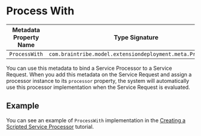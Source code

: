 # Process With

Metadata Property Name  | Type Signature  
------- | -----------
`ProcessWith` | `com.braintribe.model.extensiondeployment.meta.ProcessWith`

You can use this metadata to bind a Service Processor to a Service Request. When you add this metadata on the Service Request and assign a processor instance to its `processor` property, the system will automatically use this processor implementation when the Service Request is evaluated.

## Example

You can see an example of `ProcessWith` implementation in the [Creating a Scripted Service Processor](asset://tribefire.cortex.documentation:tutorials-doc/extension-points/creating_a_scripted_service_processor.md) tutorial.